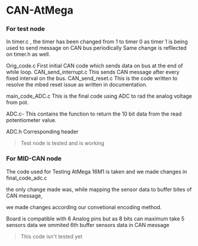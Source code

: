 # CAN-AtMega

### For test node
In timer.c , the timer has been changed from 1 to timer 0 as timer 1 is being used to send message on CAN bus periodically Same change is refllected on timer.h as well.

Orig_code.c First initial CAN code which sends data on bus at the end of while loop.
CAN_send_interrupt.c This sends CAN message after every fixed interval on the bus.
CAN_send_reset.c This is the code written to resolve the mbed reset issue as written in documentation.

main_code_ADC.c This is the final code using ADC to rad the analog voltage from pot.

ADC.c- This contains the function to return the 10 bit data from the read potentiometer value.

ADC.h Corresponding header
> Test node is tested and is working


### For MID-CAN node

The code used for Testing AtMega 16M1 is taken and we made changes in final_code_adc.c 

the only change made was, while mapping the sensor data to buffer bites of CAN message, 

we made changes according our convetional encoding method.

Board is compatible with 6 Analog pins but as 8 bits can maximum take 5 sensors data we ommited 6th buffer sensors data in CAN message  

[//]: <> (This is also a comment.)

> This code isn't tested yet

